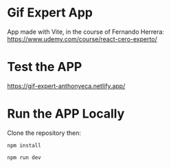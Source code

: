 # Gif Expert App

App made with Vite, in the course of Fernando Herrera: https://www.udemy.com/course/react-cero-experto/

# Test the APP

https://gif-expert-anthonyeca.netlify.app/

# Run the APP Locally

Clone the repository then:

`npm install`

`npm run dev`
